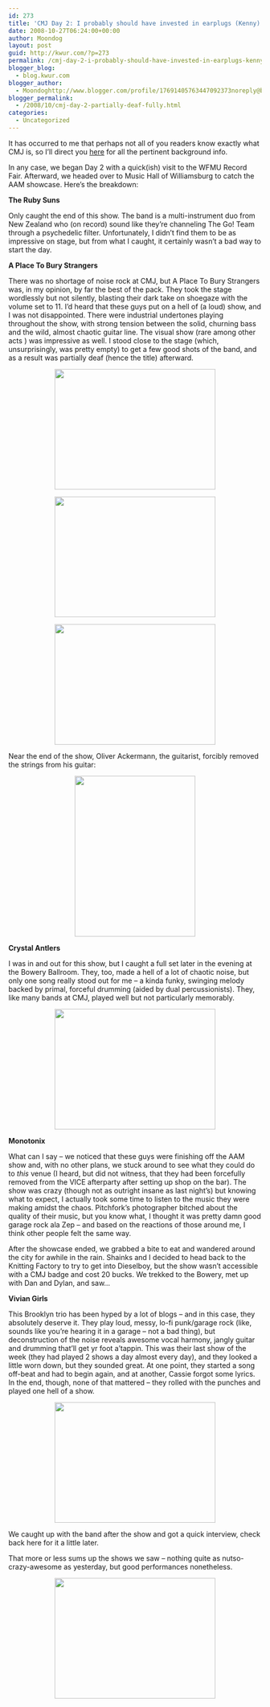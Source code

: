 ```yaml
---
id: 273
title: 'CMJ Day 2: I probably should have invested in earplugs (Kenny)'
date: 2008-10-27T06:24:00+00:00
author: Moondog
layout: post
guid: http://kwur.com/?p=273
permalink: /cmj-day-2-i-probably-should-have-invested-in-earplugs-kenny/
blogger_blog:
  - blog.kwur.com
blogger_author:
  - Moondoghttp://www.blogger.com/profile/17691405763447092373noreply@blogger.com
blogger_permalink:
  - /2008/10/cmj-day-2-partially-deaf-fully.html
categories:
  - Uncategorized
---
```

<div class="pf-content">
  <p>
    It has occurred to me that perhaps not all of you readers know exactly what CMJ is, so I’ll direct you <a href="http://en.wikipedia.org/wiki/CMJ_Music_Marathon">here</a> for all the pertinent background info.
  </p>
  
  <p>
    In any case, we began Day 2 with a quick(ish) visit to the WFMU Record Fair. Afterward, we headed over to Music Hall of Williamsburg to catch the AAM showcase. Here’s the breakdown:
  </p>
  
  <p>
    <span style="font-weight:bold;">The Ruby Suns</span>
  </p>
  
  <p>
    Only caught the end of this show. The band is a multi-instrument duo from New Zealand who (on record) sound like they’re channeling The Go! Team through a psychedelic filter. Unfortunately, I didn’t find them to be as impressive on stage, but from what I caught, it certainly wasn’t a bad way to start the day.
  </p>
  
  <p>
    <span style="font-weight:bold;">A Place To Bury Strangers</span>
  </p>
  
  <p>
    There was no shortage of noise rock at CMJ, but A Place To Bury Strangers was, in my opinion, by far the best of the pack. They took the stage wordlessly but not silently, blasting their dark take on shoegaze with the volume set to 11. I’d heard that these guys put on a hell of (a loud) show, and I was not disappointed. There were industrial undertones playing throughout the show, with strong tension between the solid, churning bass and the wild, almost chaotic guitar line. The visual show (rare among other acts ) was impressive as well. I stood close to the stage (which, unsurprisingly, was pretty empty) to get a few good shots of the band, and as a result was partially deaf (hence the title) afterward.
  </p>
  
  <p>
    <a onblur="try {parent.deselectBloggerImageGracefully();} catch(e) {}" href="http://www.kwur.com/blog/uploaded_images/IMG_1351-766838.JPG"><img style="display:block; margin:0px auto 10px; text-align:center;cursor:pointer; cursor:hand;width: 320px; height: 240px;" src="http://www.kwur.com/blog/uploaded_images/IMG_1351-766358.JPG" border="0" alt="" /></a>
  </p>
  
  <p>
    <a onblur="try {parent.deselectBloggerImageGracefully();} catch(e) {}" href="http://www.kwur.com/blog/uploaded_images/IMG_1353-706356.JPG"><img style="display:block; margin:0px auto 10px; text-align:center;cursor:pointer; cursor:hand;width: 320px; height: 240px;" src="http://www.kwur.com/blog/uploaded_images/IMG_1353-705870.JPG" border="0" alt="" /></a>
  </p>
  
  <p>
    <a onblur="try {parent.deselectBloggerImageGracefully();} catch(e) {}" href="http://www.kwur.com/blog/uploaded_images/IMG_1358-709878.JPG"><img style="display:block; margin:0px auto 10px; text-align:center;cursor:pointer; cursor:hand;width: 320px; height: 240px;" src="http://www.kwur.com/blog/uploaded_images/IMG_1358-709485.JPG" border="0" alt="" /></a>
  </p>
  
  <p>
    Near the end of the show, Oliver Ackermann, the guitarist, forcibly removed the strings from his guitar:
  </p>
  
  <p>
    <a onblur="try {parent.deselectBloggerImageGracefully();} catch(e) {}" href="http://www.kwur.com/blog/uploaded_images/IMG_1363-776641.JPG"><img style="display:block; margin:0px auto 10px; text-align:center;cursor:pointer; cursor:hand;width: 240px; height: 320px;" src="http://www.kwur.com/blog/uploaded_images/IMG_1363-776273.JPG" border="0" alt="" /></a>
  </p>
  
  <p>
    <span style="font-weight:bold;">Crystal Antlers</span>
  </p>
  
  <p>
    I was in and out for this show, but I caught a full set later in the evening at the Bowery Ballroom. They, too, made a hell of a lot of chaotic noise, but only one song really stood out for me – a kinda funky, swinging melody backed by primal, forceful drumming (aided by dual percussionists). They, like many bands at CMJ, played well but not particularly memorably.
  </p>
  
  <p>
    <a onblur="try {parent.deselectBloggerImageGracefully();} catch(e) {}" href="http://www.kwur.com/blog/uploaded_images/IMG_1385-787134.JPG"><img style="display:block; margin:0px auto 10px; text-align:center;cursor:pointer; cursor:hand;width: 320px; height: 240px;" src="http://www.kwur.com/blog/uploaded_images/IMG_1385-786702.JPG" border="0" alt="" /></a>
  </p>
  
  <p>
    <span style="font-weight:bold;">Monotonix</span>
  </p>
  
  <p>
    What can I say – we noticed that these guys were finishing off the AAM show and, with no other plans, we stuck around to see what they could do to <span style="font-style:italic;">this</span> venue (I heard, but did not witness, that they had been forcefully removed from the VICE afterparty after setting up shop on the bar). The show was crazy (though not as outright insane as last night’s) but knowing what to expect, I actually took some time to listen to the music they were making amidst the chaos. Pitchfork’s photographer bitched about the quality of their music, but you know what, I thought it was pretty damn good garage rock ala Zep – and based on the reactions of those around me, I think other people felt the same way.
  </p>
  
  <p>
    After the showcase ended, we grabbed a bite to eat and wandered around the city for awhile in the rain. Shainks and I decided to head back to the Knitting Factory to try to get into Dieselboy, but the show wasn’t accessible with a CMJ badge and cost 20 bucks. We trekked to the Bowery, met up with Dan and Dylan, and saw…
  </p>
  
  <p>
    <span style="font-weight:bold;">Vivian Girls</span>
  </p>
  
  <p>
    This Brooklyn trio has been hyped by a lot of blogs – and in this case, they absolutely deserve it. They play loud, messy, lo-fi punk/garage rock (like, sounds like you’re hearing it in a garage – not a bad thing), but deconstruction of the noise reveals awesome vocal harmony, jangly guitar and drumming that’ll get yr foot a’tappin. This was their last show of the week (they had played 2 shows a day almost every day), and they looked a little worn down, but they sounded great. At one point, they started a song off-beat and had to begin again, and at another, Cassie forgot some lyrics. In the end, though, none of that mattered – they rolled with the punches and played one hell of a show.
  </p>
  
  <p>
    <a onblur="try {parent.deselectBloggerImageGracefully();} catch(e) {}" href="http://www.kwur.com/blog/uploaded_images/IMG_1382-724570.JPG"><img style="display:block; margin:0px auto 10px; text-align:center;cursor:pointer; cursor:hand;width: 320px; height: 240px;" src="http://www.kwur.com/blog/uploaded_images/IMG_1382-724148.JPG" border="0" alt="" /></a>
  </p>
  
  <p>
    We caught up with the band after the show and got a quick interview, check back here for it a little later.
  </p>
  
  <p>
    That more or less sums up the shows we saw – nothing quite as nutso-crazy-awesome as yesterday, but good performances nonetheless.
  </p>
  
  <p>
    <a onblur="try {parent.deselectBloggerImageGracefully();} catch(e) {}" href="http://www.kwur.com/blog/uploaded_images/IMG_1393-781594.JPG"><img style="display:block; margin:0px auto 10px; text-align:center;cursor:pointer; cursor:hand;width: 320px; height: 240px;" src="http://www.kwur.com/blog/uploaded_images/IMG_1393-781132.JPG" border="0" alt="" /></a>
  </p>
</div>